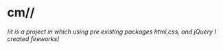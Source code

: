 # cm//
/*it is a project in which using pre existing packages 
html,css, and jQuery I created fireworks*/
